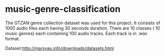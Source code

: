 # music-genre-classification

The GTZAN genre collection dataset was used for this project. It consists of 1000 audio files each having 30 seconds duration. There are 10 classes ( 10 music genres) each containing 100 audio tracks. Each track is in .wav format. 

Dataset:http://marsyas.info/downloads/datasets.html
